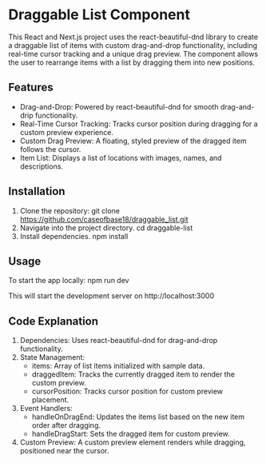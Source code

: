 # Draggable List Component

This React and Next.js project uses the react-beautiful-dnd library to create a draggable list of items with custom drag-and-drop functionality, including real-time cursor tracking and a unique drag preview. The component allows the user to rearrange items with a list by dragging them into new positions.

## Features

* Drag-and-Drop: Powered by react-beautiful-dnd for smooth drag-and-drip functionality.
* Real-Time Cursor Tracking: Tracks cursor position during dragging for a custom preview experience.
* Custom Drag Preview: A floating, styled preview of the dragged item follows the cursor.
* Item List: Displays a list of locations with images, names, and descriptions.

## Installation

1. Clone the repository: 
    git clone https://github.com/caseofbase18/draggable_list.git
2. Navigate into the project directory.
    cd draggable-list
3. Install dependencies.
    npm install

## Usage

To start the app locally:
    npm run dev

This will start the development server on http://localhost:3000

## Code Explanation

1. Dependencies: Uses react-beautiful-dnd for drag-and-drop functionality.
2. State Management:
    * items: Array of list items initialized with sample data.
    * draggedItem: Tracks the currently dragged item to render the custom preview.
    * cursorPosition: Tracks cursor position for custom preview placement.
3. Event Handlers:
    * handleOnDragEnd: Updates the items list based on the new item order after dragging.
    * handleDragStart: Sets the dragged item for custom preview.
4. Custom Preview: A custom preview element renders while dragging, positioned near the cursor.

